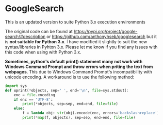 # GoogleSearch
This is an updated version to suite Python 3.x execution environments

The original code can be found at https://pypi.org/project/google-search/#description or https://github.com/anthonyhseb/googlesearch but it is **not suitable for Python 3.x**. I have modified it slightly to suit the new syntax/libraries in Pyhton 3.x. Please let me know if you find any issues with this code when using with Python 3.x.


**Sometimes, python's default print() statement many not work with Windows Command Prompt and throw errors when priting the text from webpages**. This due to Windows Command Prompt's incompatibility with unicode encoding. A workaround is to use the following method:



```python
import sys
def uprint(*objects, sep=' ', end='\n', file=sys.stdout):
    enc = file.encoding
    if enc == 'UTF-8':
        print(*objects, sep=sep, end=end, file=file)
    else:
        f = lambda obj: str(obj).encode(enc, errors='backslashreplace').decode(enc)
        print(*map(f, objects), sep=sep, end=end, file=file)
```

